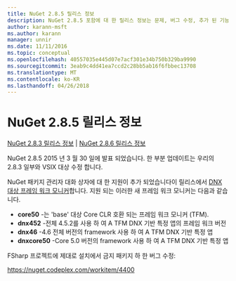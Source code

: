 ```yaml
---
title: NuGet 2.8.5 릴리스 정보
description: NuGet 2.8.5 포함에 대 한 릴리스 정보는 문제, 버그 수정, 추가 된 기능 및 Dcr 알려져 있습니다.
author: karann-msft
ms.author: karann
manager: unnir
ms.date: 11/11/2016
ms.topic: conceptual
ms.openlocfilehash: 40557035e445d07e7acf301e34b750b329ba9990
ms.sourcegitcommit: 3eab9c4dd41ea7ccd2c28bb5ab16f6fbbec13708
ms.translationtype: MT
ms.contentlocale: ko-KR
ms.lasthandoff: 04/26/2018
---
```

# <a name="nuget-285-release-notes"></a>NuGet 2.8.5 릴리스 정보

[NuGet 2.8.3 릴리스 정보](../release-notes/nuget-2.8.3.md) | [NuGet 2.8.6 릴리스 정보](../release-notes/nuget-2.8.6.md)

NuGet 2.8.5 2015 년 3 월 30 일에 발표 되었습니다. 한 부분 업데이트는 우리의 2.8.3 일부와 VSIX 대상 수정 합니다.

NuGet 패키지 관리자 대화 상자에 대 한 지원이 추가 되었습니다이 릴리스에서 [DNX 대상 프레임 워크 모니커](https://github.com/aspnet/dnx)합니다.  지원 되는 이러한 새 프레임 워크 모니커는 다음과 같습니다.

* **core50** -는 'base' 대상 Core CLR 호환 되는 프레임 워크 모니커 (TFM).
* **dnx452** -전체 4.5.2를 사용 하 여 A TFM DNX 기반 특정 앱의 프레임 워크 버전
* **dnx46** -4.6 전체 버전의 framework 사용 하 여 A TFM DNX 기반 특정 앱
* **dnxcore50** -Core 5.0 버전의 framework 사용 하 여 A TFM DNX 기반 특정 앱

FSharp 프로젝트에 제대로 설치에서 금지 패키지 하 한 버그 수정:

https://nuget.codeplex.com/workitem/4400